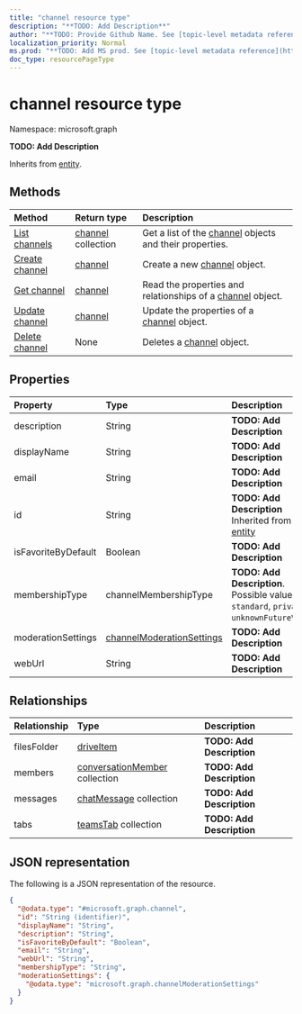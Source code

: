 ```yaml
---
title: "channel resource type"
description: "**TODO: Add Description**"
author: "**TODO: Provide Github Name. See [topic-level metadata reference](https://msgo.azurewebsites.net/add/document/guidelines/metadata.html#topic-level-metadata)**"
localization_priority: Normal
ms.prod: "**TODO: Add MS prod. See [topic-level metadata reference](https://msgo.azurewebsites.net/add/document/guidelines/metadata.html#topic-level-metadata)**"
doc_type: resourcePageType
---
```


# channel resource type

Namespace: microsoft.graph

**TODO: Add Description**


Inherits from [entity](../resources/entity.md).

## Methods
|Method|Return type|Description|
|:---|:---|:---|
|[List channels](../api/channel-list.md)|[channel](../resources/channel.md) collection|Get a list of the [channel](../resources/channel.md) objects and their properties.|
|[Create channel](../api/channel-create.md)|[channel](../resources/channel.md)|Create a new [channel](../resources/channel.md) object.|
|[Get channel](../api/channel-get.md)|[channel](../resources/channel.md)|Read the properties and relationships of a [channel](../resources/channel.md) object.|
|[Update channel](../api/channel-update.md)|[channel](../resources/channel.md)|Update the properties of a [channel](../resources/channel.md) object.|
|[Delete channel](../api/channel-delete.md)|None|Deletes a [channel](../resources/channel.md) object.|

## Properties
|Property|Type|Description|
|:---|:---|:---|
|description|String|**TODO: Add Description**|
|displayName|String|**TODO: Add Description**|
|email|String|**TODO: Add Description**|
|id|String|**TODO: Add Description** Inherited from [entity](../resources/entity.md)|
|isFavoriteByDefault|Boolean|**TODO: Add Description**|
|membershipType|channelMembershipType|**TODO: Add Description**. Possible values are: `standard`, `private`, `unknownFutureValue`.|
|moderationSettings|[channelModerationSettings](../resources/channelmoderationsettings.md)|**TODO: Add Description**|
|webUrl|String|**TODO: Add Description**|

## Relationships
|Relationship|Type|Description|
|:---|:---|:---|
|filesFolder|[driveItem](../resources/driveitem.md)|**TODO: Add Description**|
|members|[conversationMember](../resources/conversationmember.md) collection|**TODO: Add Description**|
|messages|[chatMessage](../resources/chatmessage.md) collection|**TODO: Add Description**|
|tabs|[teamsTab](../resources/teamstab.md) collection|**TODO: Add Description**|

## JSON representation
The following is a JSON representation of the resource.
<!-- {
  "blockType": "resource",
  "keyProperty": "id",
  "@odata.type": "microsoft.graph.channel",
  "baseType": "microsoft.graph.entity",
  "openType": false
}
-->
``` json
{
  "@odata.type": "#microsoft.graph.channel",
  "id": "String (identifier)",
  "displayName": "String",
  "description": "String",
  "isFavoriteByDefault": "Boolean",
  "email": "String",
  "webUrl": "String",
  "membershipType": "String",
  "moderationSettings": {
    "@odata.type": "microsoft.graph.channelModerationSettings"
  }
}
```

